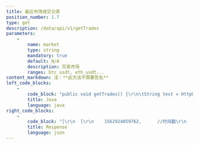 ```yaml
---
title: 最近市场成交记录
position_number: 1.7
type: get
description: /data/api/v1/getTrades
parameters:
    -
        name: market
        type: string
        mandatory: true
        default: N/A
        description: 交易市场
        ranges: btc_usdt, eth_usdt...
content_markdown: 注：**此方法不需要签名**
left_code_blocks:
    -
        code_block: "public void getTrades() {\r\n\tString text = HttpUtil.get(URL + \"/data/api/v1/getTrades?market=btc_usdt\");\r\n\tSystem.out.println(text);\r\n}"
        title: Java
        language: java
right_code_blocks:
    -
        code_block: "[\r\n  [\r\n    1562924059762,      //时间戳\r\n    11613.18,           //成交价\r\n    0.044448,           //成交量\r\n    \"bid\",              //交易类型 [bid:买 ask：卖]\r\n    156292405956105     //记录ID\r\n  ],\r\n  [\r\n    1562924059006,\r\n    11613.22,\r\n    0.000086,\r\n    \"ask\",\r\n    156292405956104\r\n  ]\r\n  ...\r\n]\r\n"
        title: Response
        language: json
---
```

